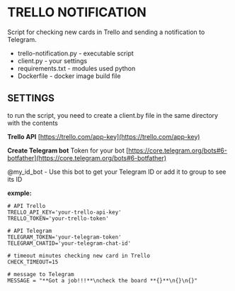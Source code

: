 # TRELLO NOTIFICATION
Script for checking new cards in Trello and sending a notification to Telegram. 

* trello-notification.py - executable script
* client.py - your settings
* requirements.txt - modules used python
* Dockerfile - docker image build file 

## SETTINGS

to run the script, you need to create a client.by file in the same directory with the contents

**Trello API**
[https://trello.com/app-key](https://trello.com/app-key)

**Create Telegram bot**
Token for your bot
[https://core.telegram.org/bots#6-botfather](https://core.telegram.org/bots#6-botfather)

@my_id_bot - Use this bot to get your Telegram ID or add it to group to see its ID


**exmple:**
```
# API Trello
TRELLO_API_KEY='your-trello-api-key'
TRELLO_TOKEN='your-trello-token'

# API Telegram
TELEGRAM_TOKEN='your-telegram-token'
TELEGRAM_CHATID='your-telegram-chat-id'

# timeout minutes checking new card in Trello 
CHECK_TIMEOUT=15

# message to Telegram
MESSAGE = "**Got a job!!!**\ncheck the board **{}**\n{}\n{}"
```